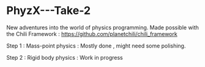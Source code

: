 # PhyzX---Take-2
New adventures into the world of physics programming.
Made possible with the Chili Framework : https://github.com/planetchili/chili_framework

Step 1 : Mass-point physics : Mostly done , might need some polishing.

Step 2 : Rigid body physics : Work in progress
